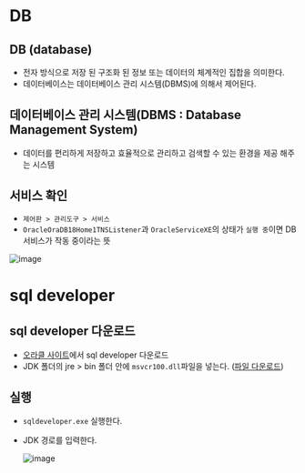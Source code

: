 # DB
## DB (database)
- 전자 방식으로 저장 된 구조화 된 정보 또는 데이터의 체계적인 집합을 의미한다.
- 데이터베이스는 데이터베이스 관리 시스템(DBMS)에 의해서 제어된다.

## 데이터베이스 관리 시스템(DBMS : Database Management System)
- 데이터를 편리하게 저장하고 효율적으로 관리하고 검색할 수 있는 환경을 제공 해주는 시스템

## 서비스 확인
- `제어판 > 관리도구 > 서비스`
- `OracleOraDB18Home1TNSListener`과 `OracleServiceXE`의 상태가 `실행 중`이면 DB 서비스가 작동 중이라는 뜻
  
![image](https://user-images.githubusercontent.com/79209568/114385923-8b242400-9bcb-11eb-8879-5721894b9ac9.png)

# sql developer
## sql developer 다운로드
- [오라클 사이트](https://www.oracle.com/tools/downloads/sqldev-downloads.html)에서 sql developer 다운로드
- JDK 폴더의 jre > bin 폴더 안에 `msvcr100.dll`파일을 넣는다. ([파일 다운로드](JSP/util/msvcr100.dll))
## 실행
- `sqldeveloper.exe` 실행한다.
- JDK 경로를 입력한다.  
   
  ![image](https://user-images.githubusercontent.com/79209568/114386901-ca06a980-9bcc-11eb-9abb-dd96a755fdcc.png)


